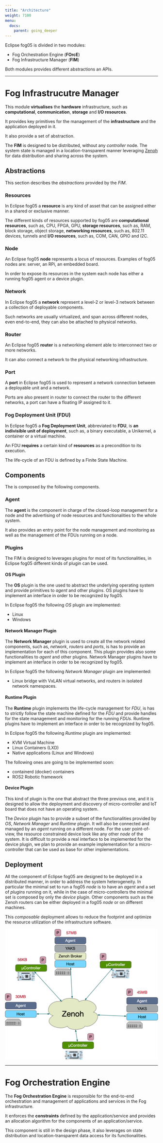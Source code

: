 ```yaml
---
title: "Architecture"
weight: 7100
menu:
  docs:
    parent: going_deeper
---
```


Eclipse fog05 is divided in two modules:

 - Fog Orchestration Engine (**FOrcE**)
 - Fog Infrastructure Manager (**FIM**)

 Both modules provides different abstractions an APIs.

---

# Fog Infrastrucutre Manager


This module **virtualises** the **hardware** infrastructure, such as
**computational**, **communication**, **storage** and **I/O resources**.

It provides key primitives for the management of the **infrastructure** and
the application deployed in it.

It also provide a set of abstraction.

The **FIM** is designed to be distributed, without any *controller* node. The system state is managed in a location-transparent manner
leveraging [Zenoh](http://zenoh.io) for data distribution and sharing across the system.

## Abstractions

This section describes the *abstractions* provided by the *FIM*.

### Resources

In Eclipse fog05 a **resource** is any kind of asset that can be assigned either in a shared or exclusive manner.

The different kinds of resources supported by fog05 are **computational resources**, such as, CPU, FPGA, GPU,
**storage resources**, such as, RAM, block storage, object storage, **networking resources**, such as, 802.11 devices, tunnels and
**I/O resources**, such as, COM, CAN, GPIO and I2C.

### Node

An Eclipse fog05 **node** represents a locus of resources.
Examples of fog05 nodes are: server, an RPi, an embedded board.

In order to expose its resources in the system each node has either a running fog05 agent or a device plugin.


### Network

In Eclipse fog05 a **network** represent a level-2 or level-3 network between a collection of deployable components.

Such networks are usually virtualized, and span across different nodes, even end-to-end, they can also be attached to
physical networks.


### Router

An Eclipse fog05 **router** is a networking element able to interconnect two or more networks.

It can also connect a network to the physical networking infrastructure.


### Port

A **port** in Eclipse fog05 is used to represent a network connection between a deployable unit and a network.

Ports are also present in router to connect the router to the different networks, a port can have a floating IP assigned to it.

### Fog Deployment Unit (FDU)

In Eclipse fog05 a **Fog Deployment Unit**, abbreviated to **FDU**, is **an indivisible unit of deployment**, such as, a binary executable, a Unikernel,
a container or a virtual machine.

An FDU **requires** a certain kind of **resources** as a precondition to its execution.

The life-cycle of an FDU is defined by a Finite State Machine.

## Components

The is composed by the following components.

### Agent

The **agent** is the component in charge of the closed-loop management for a node and the advertising of node resources and functionalities to the whole system.

It also provides an entry point for the node management and monitoring as well as the management of the FDUs running on a node.


### Plugins

The FIM is designed to leverages plugins for most of its functionalities, in Eclipse fog05 different kinds of plugin can be used.

#### OS Plugin

The **OS** plugin is the one used to abstract the underlying operating system and provide primitives to *agent* and other plugins.
OS plugins have to implement an interface in order to be recognized by fog05.

In Eclipse fog05 the following *OS* plugin are implemented:

- Linux
- Windows

#### Network Manager Plugin

The **Network Manager** plugin is used to create all the network related components, such as, *network*, *routers* and *ports*, is has to provide an implementation for each
of this component. This plugin provides also some functionalities to *agent* and other plugins.
Network Manager plugins have to implement an interface in order to be recognized by fog05.

In Eclipse fog05 the following *Network Manager* plugin are implemented:

- Linux bridge with VxLAN virtual networks, and routers in isolated network namespaces.

#### Runtime Plugin

The **Runtime** plugin implements the life-cycle management for *FDU*, is has to strictly follow the state machine defined for the *FDU* and provide handles for the state management and monitoring for the running *FDUs*.
Runtime plugins have to implement an interface in order to be recognized by fog05.

In Eclipse fog05 the following *Runtime* plugin are implemented:

- KVM Virtual Machine
- Linux Containers (LXD)
- Native applications (Linux and Windows)

The following ones are going to be implemented soon:

- containerd (docker) containers
- ROS2 Robotic framework


#### Device Plugin

This kind of plugin is the one that abstract the three previous one, and it is designed to allow the deployment and discovery of micro-controller and IoT board that does not have an operating system.

The *Device* plugin has to provide a subset of the functionalities provided by *OS*, *Network Manager* and *Runtime* plugin. It will also be connected and managed by an *agent* running on a different node.  For the user point-of-view, the resource constrained device look like any other *node* of the system.
It is difficult to provide a real interface to be implemented for the device plugin, we plan to provide an example implementation for a micro-controller that can be used as base for other implementations.



## Deployment

All the component of Eclipse fog05 are designed to be deployed in a distributed manner, in order to address the system heterogeneity.
In particular the minimal set to run a fog05 *node* is to have an *agent* and a set of *plugins* running on it, while in the case of micro-controllers the minimal set is composed by only the *device* plugin. Other components such as the Zenoh routers can be either deployed in a fog05 *node* or on different machines.

This *composable* deployment allows to reduce the footprint and optimize the resource utilization of the infrastructure  software.


![Deployment examples](/img/deployments.png)

---

# Fog Orchestration Engine

The **Fog Orchestration Engine** is responsible for the end-to-end orchestration and management of applications and services in the Fog infrastructure.

It enforces the **constraints** defined by the application/service and provides an allocation algorithm for the components of an application/service.

This component is still in the design phase, it also leverages on state distribution and location-transparent data access for its functionalities.